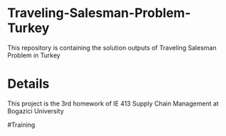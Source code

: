 # Traveling-Salesman-Problem-Turkey
This repository is containing the solution outputs of Traveling Salesman Problem in Turkey

# Details
This project is the 3rd homework of IE 413 Supply Chain Management at Bogazici University

#Training
``` ```
